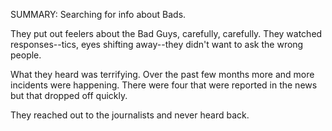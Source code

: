 SUMMARY: Searching for info about Bads. 


They put out feelers about the Bad Guys, carefully, carefully.  They watched responses--tics, eyes shifting away--they didn't want to ask the wrong people.  

What they heard was terrifying.  Over the past few months more and more incidents were happening.  There were four that were reported in the news but that dropped off quickly.  

They reached out to the journalists and never heard back.  
